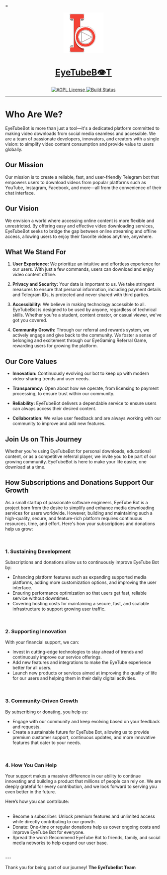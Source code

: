 
=<p align="center">
  <a href="https://t.me/EyeTubeAiBot">
    <img src="https://github.com/Mickekofi/EyeTubeBot/blob/master/logo.png" alt="Logo" width="130">
  </a>
  <a href = "https://t.me/EyeTubeAiBot">
  <h1 align="center"><strong>EyeTubeB👁T</strong></h1>
  </a>
  <p align="center">
    <a href="http://www.gnu.org/licenses/agpl-3.0">
      <img src="https://img.shields.io/badge/license-AGPL-blue.svg" alt="AGPL License">
    </a>
    <a href="https://wa.me/233505994829?text=*EyeTubeB👁t_From_Github_User_💬Message_:*%20">
      <img src="https://img.shields.io/badge/Contact-Engineers-red.svg" alt="Build Status">
    </a>
  </p>
</p>

---

# Who Are We?

EyeTubeBot is more than just a tool—it's a dedicated platform committed to making video downloads from social media seamless and accessible. We are a team of passionate developers, innovators, and creators with a single vision: to simplify video content consumption and provide value to users globally.

## Our Mission

Our mission is to create a reliable, fast, and user-friendly Telegram bot that empowers users to download videos from popular platforms such as YouTube, Instagram, Facebook, and more—all from the convenience of their chat interface.

## Our Vision

We envision a world where accessing online content is more flexible and unrestricted. By offering easy and effective video downloading services, EyeTubeBot seeks to bridge the gap between online streaming and offline access, allowing users to enjoy their favorite videos anytime, anywhere.

## What We Stand For

1. **User Experience:** We prioritize an intuitive and effortless experience for our users. With just a few commands, users can download and enjoy video content offline.

2. **Privacy and Security:** Your data is important to us. We take stringent measures to ensure that personal information, including payment details and Telegram IDs, is protected and never shared with third parties.

3. **Accessibility:** We believe in making technology accessible to all. EyeTubeBot is designed to be used by anyone, regardless of technical skills. Whether you're a student, content creator, or casual viewer, we've got you covered.

4. **Community Growth:** Through our referral and rewards system, we actively engage and give back to the community. We foster a sense of belonging and excitement through our EyeGaming Referral Game, rewarding users for growing the platform.

## Our Core Values

- **Innovation:** Continuously evolving our bot to keep up with modern video-sharing trends and user needs.

- **Transparency:** Open about how we operate, from licensing to payment processing, to ensure trust within our community.

- **Reliability:** EyeTubeBot delivers a dependable service to ensure users can always access their desired content.

- **Collaboration:** We value user feedback and are always working with our community to improve and add new features.

## Join Us on This Journey

Whether you’re using EyeTubeBot for personal downloads, educational content, or as a competitive referral player, we invite you to be part of our growing community. EyeTubeBot is here to make your life easier, one download at a time.


<h2>How Subscriptions and Donations Support Our Growth</h2>
<p>As a small startup of passionate software engineers, EyeTube Bot is a project born from the desire to simplify and enhance media downloading services for users worldwide. However, building and maintaining such a high-quality, secure, and feature-rich platform requires continuous resources, time, and effort. Here's how your subscriptions and donations help us grow:</p>
<br>
<h3>1. Sustaining Development</h3>
<p>Subscriptions and donations allow us to continuously improve EyeTube Bot by:</p>
<ul>
  <li>Enhancing platform features such as expanding supported media platforms, adding more customization options, and improving the user interface.</li>
  <li>Ensuring performance optimization so that users get fast, reliable service without downtimes.</li>
  <li>Covering hosting costs for maintaining a secure, fast, and scalable infrastructure to support growing user traffic.</li>
</ul>
<br>

<h3>2. Supporting Innovation</h3>
<p>With your financial support, we can:</p>
<ul>
  <li>Invest in cutting-edge technologies to stay ahead of trends and continuously improve our service offerings.</li>
  <li>Add new features and integrations to make the EyeTube experience better for all users.</li>
  <li>Launch new products or services aimed at improving the quality of life for our users and helping them in their daily digital activities.</li>
</ul>
<br>
<h3>3. Community-Driven Growth</h3>
<p>By subscribing or donating, you help us:</p>
<ul>
  <li>Engage with our community and keep evolving based on your feedback and requests.</li>
  <li>Create a sustainable future for EyeTube Bot, allowing us to provide premium customer support, continuous updates, and more innovative features that cater to your needs.</li>
</ul>
<br>
<h3>4. How You Can Help</h3>
<p>Your support makes a massive difference in our ability to continue innovating and building a product that millions of people can rely on. We are deeply grateful for every contribution, and we look forward to serving you even better in the future.</p>
<p>Here’s how you can contribute:</p>
<ul>
<br>
  <li>Become a subscriber: Unlock premium features and unlimited access while directly contributing to our growth.</li>
  <li>Donate: One-time or regular donations help us cover ongoing costs and improve EyeTube Bot for everyone.</li>
  <li>Spread the word: Recommend EyeTube Bot to friends, family, and social media networks to help expand our user base.</li>
</ul>
<br>
---

Thank you for being part of our journey!
**The EyeTubeBot Team**
